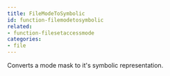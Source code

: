 ```yaml
---
title: FileModeToSymbolic
id: function-filemodetosymbolic
related:
- function-filesetaccessmode
categories:
- file
---
```


Converts a mode mask to it's symbolic representation.